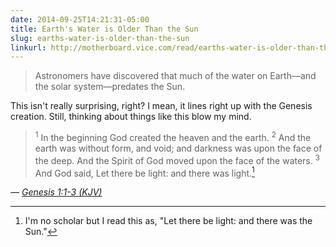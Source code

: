 ```yaml
---
date: 2014-09-25T14:21:31-05:00
title: Earth's Water is Older Than the Sun
slug: earths-water-is-older-than-the-sun
linkurl: http://motherboard.vice.com/read/earths-water-is-older-than-the-sun
---
```


> Astronomers have discovered that much of the water on Earth&mdash;and the solar system&mdash;predates the Sun.

This isn't really surprising, right? I mean, it lines right up with the Genesis creation. Still, thinking about things like this blow my mind.

> <sup>1</sup> In the beginning God created the heaven and the earth.
> <sup>2</sup> And the earth was without form, and void; and darkness was upon the face of the deep. And the Spirit of God moved upon the face of the waters.
> <sup>3</sup> And God said, Let there be light: and there was light.[^1]

<cite>&mdash; <a href="https://www.biblegateway.com/passage/?search=Genesis+1&version=KJV">Genesis 1:1-3 (KJV)</a></cite>

[^1]: I'm no scholar but I read this as, "Let there be light: and there was the Sun."